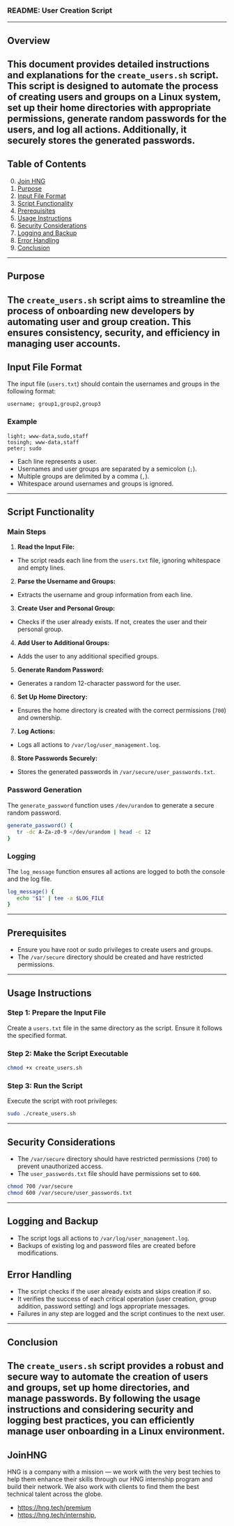 ### README: User Creation Script
---
## Overview
This document provides detailed instructions and explanations for the `create_users.sh` script. This script is designed to automate the process of creating users and groups on a Linux system, set up their home directories with appropriate permissions, generate random passwords for the users, and log all actions. Additionally, it securely stores the generated passwords.
---
## Table of Contents
0. [Join HNG](#JoinHNG)
1. [Purpose](#purpose)
2. [Input File Format](#input-file-format)
3. [Script Functionality](#script-functionality)
4. [Prerequisites](#prerequisites)
5. [Usage Instructions](#usage-instructions)
6. [Security Considerations](#security-considerations)
7. [Logging and Backup](#logging-and-backup)
8. [Error Handling](#error-handling)
9. [Conclusion](#conclusion)
---
## Purpose
The `create_users.sh` script aims to streamline the process of onboarding new developers by automating user and group creation. This ensures consistency, security, and efficiency in managing user accounts.
---
## Input File Format
The input file (`users.txt`) should contain the usernames and groups in the following format:
```plaintext
username; group1,group2,group3
```
### Example
```plaintext
light; www-data,sudo,staff
tosingh; www-data,staff
peter; sudo
```
- Each line represents a user.
- Usernames and user groups are separated by a semicolon (`;`).
- Multiple groups are delimited by a comma (`,`).
- Whitespace around usernames and groups is ignored.
---
## Script Functionality
### Main Steps
1. **Read the Input File:**
  - The script reads each line from the `users.txt` file, ignoring whitespace and empty lines.
2. **Parse the Username and Groups:**
  - Extracts the username and group information from each line.
3. **Create User and Personal Group:**
  - Checks if the user already exists. If not, creates the user and their personal group.
4. **Add User to Additional Groups:**
  - Adds the user to any additional specified groups.
5. **Generate Random Password:**
  - Generates a random 12-character password for the user.
6. **Set Up Home Directory:**
  - Ensures the home directory is created with the correct permissions (`700`) and ownership.
7. **Log Actions:**
  - Logs all actions to `/var/log/user_management.log`.
8. **Store Passwords Securely:**
  - Stores the generated passwords in `/var/secure/user_passwords.txt`.
### Password Generation
The `generate_password` function uses `/dev/urandom` to generate a secure random password.
```bash
generate_password() {
   tr -dc A-Za-z0-9 </dev/urandom | head -c 12
}
```
### Logging
The `log_message` function ensures all actions are logged to both the console and the log file.
```bash
log_message() {
   echo "$1" | tee -a $LOG_FILE
}
```
---
## Prerequisites
- Ensure you have root or sudo privileges to create users and groups.
- The `/var/secure` directory should be created and have restricted permissions.
---
## Usage Instructions
### Step 1: Prepare the Input File
Create a `users.txt` file in the same directory as the script. Ensure it follows the specified format.
### Step 2: Make the Script Executable
```bash
chmod +x create_users.sh
```
### Step 3: Run the Script
Execute the script with root privileges:
```bash
sudo ./create_users.sh
```
---
## Security Considerations
- The `/var/secure` directory should have restricted permissions (`700`) to prevent unauthorized access.
- The `user_passwords.txt` file should have permissions set to `600`.
```bash
chmod 700 /var/secure
chmod 600 /var/secure/user_passwords.txt
```
---
## Logging and Backup
- The script logs all actions to `/var/log/user_management.log`.
- Backups of existing log and password files are created before modifications.
## Error Handling
- The script checks if the user already exists and skips creation if so.
- It verifies the success of each critical operation (user creation, group addition, password setting) and logs appropriate messages.
- Failures in any step are logged and the script continues to the next user.
---
## Conclusion
The `create_users.sh` script provides a robust and secure way to automate the creation of users and groups, set up home directories, and manage passwords. By following the usage instructions and considering security and logging best practices, you can efficiently manage user onboarding in a Linux environment.
---
## JoinHNG
HNG is a company with a mission — we work with the very best techies to help them enhance their skills through our HNG internship program and build their network. We also work with clients to find them the best technical talent across the globe.
- https://hng.tech/premium
- https://hng.tech/internship,